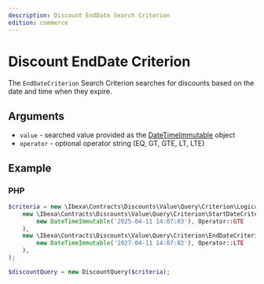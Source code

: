 ```yaml
---
description: Discount EndDate Search Criterion
edition: commerce
---
```


# Discount EndDate Criterion

The `EndDateCriterion` Search Criterion searches for discounts based on the date and time when they expire.

## Arguments

- `value` - searched value provided as the [DateTimeImmutable](https://www.php.net/manual/en/class.datetimeimmutable.php) object
- `operator` - optional operator string (EQ, GT, GTE, LT, LTE)

## Example

### PHP

``` php
$criteria = new \Ibexa\Contracts\Discounts\Value\Query\Criterion\LogicalAnd(
    new \Ibexa\Contracts\Discounts\Value\Query\Criterion\StartDateCriterion(
        new DateTimeImmutable('2025-04-11 14:07:03'), Operator::GTE
    ),
    new \Ibexa\Contracts\Discounts\Value\Query\Criterion\EndDateCriterion(
        new DateTimeImmutable('2027-04-11 14:07:02'), Operator::LTE
    ),
);

$discountQuery = new DiscountQuery($criteria);
```
